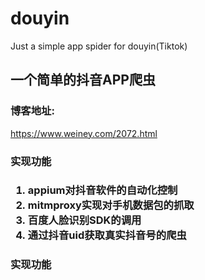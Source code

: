 # douyin
Just a simple app spider for douyin(Tiktok)

<h2>一个简单的抖音APP爬虫</h2>

<h3>博客地址:</h3>
<a href="https://www.weiney.com/2072.html">https://www.weiney.com/2072.html</a>

<h3>实现功能<h3>
<ol>
  <li>appium对抖音软件的自动化控制</li>
  <li>mitmproxy实现对手机数据包的抓取</li>
  <li>百度人脸识别SDK的调用</li>
  <li>通过抖音uid获取真实抖音号的爬虫</li>
</ol>
  
<h3>实现功能<h3>
